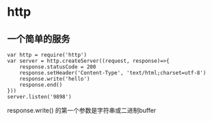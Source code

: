 # http

## 一个简单的服务

```
var http = require('http')
var server = http.createServer((request, response)=>{
    response.statusCode = 200
    response.setHeader('Content-Type', 'text/html;charset=utf-8')
    response.write('hello')
    response.end()
}))
server.listen('9898')
```

response.write() 的第一个参数是字符串或二进制buffer